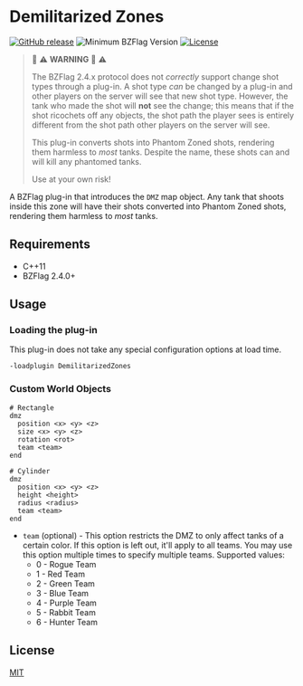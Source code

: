 # Demilitarized Zones

[![GitHub release](https://img.shields.io/github/release/allejo/DemilitarizedZones.svg)](https://github.com/allejo/DemilitarizedZones/releases/latest)
![Minimum BZFlag Version](https://img.shields.io/badge/BZFlag-v2.4.0+-blue.svg)
[![License](https://img.shields.io/github/license/allejo/DemilitarizedZones.svg)](LICENSE.md)

> :rotating_light: :warning: **WARNING** :rotating_light: :warning:
>
> The BZFlag 2.4.x protocol does not *correctly* support change shot types through a plug-in. A shot type *can* be changed by a plug-in and other players on the server will see that new shot type. However, the tank who made the shot will **not** see the change; this means that if the shot ricochets off any objects, the shot path the player sees is entirely different from the shot path other players on the server will see.
>
> This plug-in converts shots into Phantom Zoned shots, rendering them harmless to *most* tanks. Despite the name, these shots can and will kill any phantomed tanks.
>
> Use at your own risk!

A BZFlag plug-in that introduces the `DMZ` map object. Any tank that shoots inside this zone will have their shots converted into Phantom Zoned shots, rendering them harmless to *most* tanks.

## Requirements

- C++11
- BZFlag 2.4.0+

## Usage

### Loading the plug-in

This plug-in does not take any special configuration options at load time.

```
-loadplugin DemilitarizedZones
```

### Custom World Objects

```text
# Rectangle
dmz
  position <x> <y> <z>
  size <x> <y> <z>
  rotation <rot>
  team <team>
end
```

```text
# Cylinder
dmz
  position <x> <y> <z>
  height <height>
  radius <radius>
  team <team>
end
```

- `team` (optional) - This option restricts the DMZ to only affect tanks of a certain color. If this option is left out, it'll apply to all teams. You may use this option multiple times to specify multiple teams. Supported values:
  - 0 - Rogue Team
  - 1 - Red Team
  - 2 - Green Team
  - 3 - Blue Team
  - 4 - Purple Team
  - 5 - Rabbit Team
  - 6 - Hunter Team

## License

[MIT](LICENSE.md)
